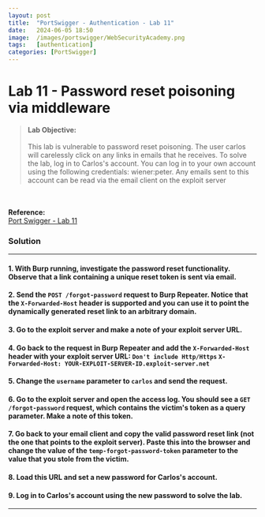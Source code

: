 ```yaml
---
layout: post
title:  "PortSwigger - Authentication - Lab 11"
date:   2024-06-05 18:50
image:  /images/portswigger/WebSecurityAcademy.png
tags:   [authentication]
categories: [PortSwigger]
---
```


# Lab 11 - Password reset poisoning via middleware
><b>Lab Objective:</b>
<br/><br/>
This lab is vulnerable to password reset poisoning. The user carlos will carelessly click on any links in emails that he receives. To solve the lab, log in to Carlos's account. You can log in to your own account using the following credentials: wiener:peter. Any emails sent to this account can be read via the email client on the exploit server
<br/>
<br/>
<b>Reference:</b>
<br/>
<a href="https://portswigger.net/web-security/authentication/other-mechanisms/lab-password-reset-poisoning-via-middleware">Port Swigger - Lab 11</a>
<br/>

### Solution
<hr/>

#### 1. With Burp running, investigate the password reset functionality. Observe that a link containing a unique reset token is sent via email.

#### 2. Send the `POST /forgot-password` request to Burp Repeater. Notice that the `X-Forwarded-Host` header is supported and you can use it to point the dynamically generated reset link to an arbitrary domain.

#### 3. Go to the exploit server and make a note of your exploit server URL.

#### 4. Go back to the request in Burp Repeater and add the `X-Forwarded-Host` header with your exploit server URL:  `Don't include Http/Https` `X-Forwarded-Host: YOUR-EXPLOIT-SERVER-ID.exploit-server.net`

#### 5. Change the `username` parameter to `carlos` and send the request.

#### 6. Go to the exploit server and open the access log. You should see a `GET /forgot-password` request, which contains the victim's token as a query parameter. Make a note of this token.

#### 7. Go back to your email client and copy the valid password reset link (not the one that points to the exploit server). Paste this into the browser and change the value of the `temp-forgot-password-token` parameter to the value that you stole from the victim.

#### 8. Load this URL and set a new password for Carlos's account.

#### 9. Log in to Carlos's account using the new password to solve the lab.
<hr/>